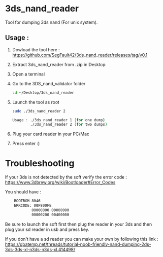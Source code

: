 # 3ds_nand_reader

Tool for dumping 3ds nand (For unix system).

## Usage :

1) Dowload the tool here : https://github.com/SegFault42/3ds_nand_reader/releases/tag/v0.1

2) Extract 3ds_nand_reader from .zip in Desktop

3) Open a terminal

4) Go to the 3DS_nand_validator folder
    ```bash
    cd ~/Desktop/3ds_nand_reader
    ```
    
5) Launch the tool as root 
    ```bash
    sudo ./3ds_nand_reader 2
    ```
    ```bash
    Usage : ./3ds_nand_reader 1 (for one dump)
		    ./3ds_nand_reader 2 (for two dumps)
    ```
 
6) Plug your card reader in your PC/Mac

7) Press enter :)

# Troubleshooting

If your 3ds is not detected by the soft verify the error code :
https://www.3dbrew.org/wiki/Bootloader#Error_Codes

You should have :

```bash
    BOOTROM 8046
    ERRCODE: 00F800FE
            00000000 00000000
            00000200 00400000
```

Be sure to launch the soft first then plug the reader in your 3ds and then plug your sd reader in usb and press key.

If you don't have a sd reader you can make your own by following this link :
https://gbatemp.net/threads/tutorial-noob-friendly-nand-dumping-2ds-3ds-3ds-xl-n3ds-n3ds-xl.414498/
